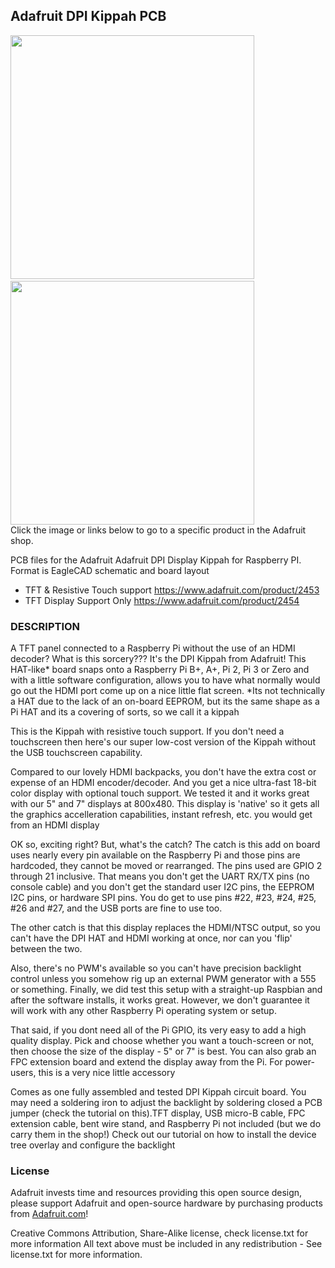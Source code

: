 ## Adafruit DPI Kippah PCB

<a href="http://www.adafruit.com/products/2453"><img src="assets/2453.jpg?raw=true" width="390px"></a>&nbsp; 
<a href="http://www.adafruit.com/products/2454"><img src="assets/2454.jpg?raw=true" width="390px"></a><br/>
Click the image or links below to go to a specific product in the Adafruit shop.

PCB files for the Adafruit Adafruit DPI Display Kippah for Raspberry PI. Format is EagleCAD schematic and board layout
* TFT & Resistive Touch support https://www.adafruit.com/product/2453
* TFT Display Support Only https://www.adafruit.com/product/2454

### DESCRIPTION
A TFT panel connected to a Raspberry Pi without the use of an HDMI decoder? What is this sorcery??? It's the DPI Kippah from Adafruit! This HAT-like* board snaps onto a Raspberry Pi B+, A+, Pi 2, Pi 3 or Zero and with a little software configuration, allows you to have what normally would go out the HDMI port come up on a nice little flat screen. *Its not technically a HAT due to the lack of an on-board EEPROM, but its the same shape as a Pi HAT and its a covering of sorts, so we call it a kippah

This is the Kippah with resistive touch support. If you don't need a touchscreen then here's our super low-cost version of the Kippah without the USB touchscreen capability.

Compared to our lovely HDMI backpacks, you don't have the extra cost or expense of an HDMI encoder/decoder. And you get a nice ultra-fast 18-bit color display with optional touch support. We tested it and it works great with our 5" and 7" displays at 800x480. This display is 'native' so it gets all the graphics accelleration capabilities, instant refresh, etc. you would get from an HDMI display

OK so, exciting right? But, what's the catch? The catch is this add on board uses nearly every pin available on the Raspberry Pi and those pins are hardcoded, they cannot be moved or rearranged. The pins used are GPIO 2 through 21 inclusive. That means you don't get the UART RX/TX pins (no console cable) and you don't get the standard user I2C pins, the EEPROM I2C pins, or hardware SPI pins. You do get to use pins #22, #23, #24, #25, #26 and #27, and the USB ports are fine to use too.

The other catch is that this display replaces the HDMI/NTSC output, so you can't have the DPI HAT and HDMI working at once, nor can you 'flip' between the two.

Also, there's no PWM's available so you can't have precision backlight control unless you somehow rig up an external PWM generator with a 555 or something. Finally, we did test this setup with a straight-up Raspbian and after the software installs, it works great. However, we don't guarantee it will work with any other Raspberry Pi operating system or setup.

That said, if you dont need all of the Pi GPIO, its very easy to add a high quality display. Pick and choose whether you want a touch-screen or not, then choose the size of the display - 5" or 7" is best. You can also grab an FPC extension board and extend the display away from the Pi. For power-users, this is a very nice little accessory

Comes as one fully assembled and tested DPI Kippah circuit board. You may need a soldering iron to adjust the backlight by soldering closed a PCB jumper (check the tutorial on this).TFT display, USB micro-B cable, FPC extension cable, bent wire stand, and Raspberry Pi not included (but we do carry them in the shop!) Check out our tutorial on how to install the device tree overlay and configure the backlight

### License

Adafruit invests time and resources providing this open source design, please support Adafruit and open-source hardware by purchasing products from [Adafruit.com](https://www.adafruit.com)!

Creative Commons Attribution, Share-Alike license, check license.txt for more information All text above must be included in any redistribution - 
See license.txt for more information.
